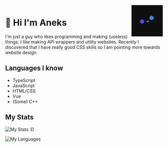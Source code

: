 <img src="Pfp_small.png" align="right" width="100px" height="100px"/>

# 🌺 Hi I'm Aneks

I'm just a guy who likes programming and making (useless) things.
I like making API wrappers and utility websites.
Recently I discovered that I have really good CSS skills so I am pointing more towards website design.

## Languages I know

- TypeScript
- JavaScript
- HTML/CSS
- Vue
- (Some) C++

## My Stats

![My Stats :D](https://github-readme-stats.vercel.app/api?username=Aneks1&theme=dark)

![My Languages](https://github-readme-stats.vercel.app/api/top-langs/?username=Aneks1&theme=dark)
